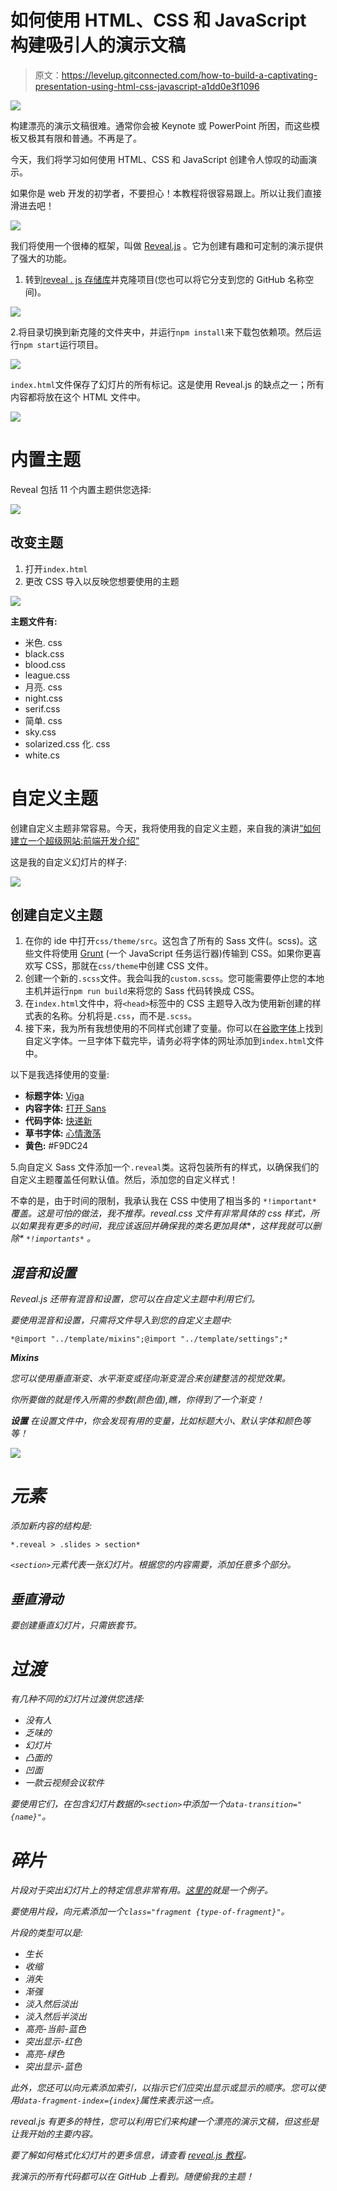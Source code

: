 # 如何使用 HTML、CSS 和 JavaScript 构建吸引人的演示文稿

> 原文：<https://levelup.gitconnected.com/how-to-build-a-captivating-presentation-using-html-css-javascript-a1dd0e3f1096>

![](img/e7bc2c8d18cfb5b5a512fef4c648b5b4.png)

构建漂亮的演示文稿很难。通常你会被 Keynote 或 PowerPoint 所困，而这些模板又极其有限和普通。不再是了。

今天，我们将学习如何使用 HTML、CSS 和 JavaScript 创建令人惊叹的动画演示。

如果你是 web 开发的初学者，不要担心！本教程将很容易跟上。所以让我们直接滑进去吧！

![](img/58d4ef9d2d11785b9054bf4d69cd977c.png)

我们将使用一个很棒的框架，叫做 [Reveal.js](https://revealjs.com/#/) 。它为创建有趣和可定制的演示提供了强大的功能。

1.  转到[reveal . js 存储库](https://github.com/hakimel/reveal.js)并克隆项目(您也可以将它分支到您的 GitHub 名称空间)。

![](img/05eb63918bd228500fa837c5387ed41a.png)

2.将目录切换到新克隆的文件夹中，并运行`npm install`来下载包依赖项。然后运行`npm start`运行项目。

![](img/1b698dd15fdf3484f817876a8455833d.png)

`index.html`文件保存了幻灯片的所有标记。这是使用 Reveal.js 的缺点之一；所有内容都将放在这个 HTML 文件中。

![](img/fa991fa9fde966165e2c43ecfac497c4.png)

# **内置主题**

Reveal 包括 11 个内置主题供您选择:

![](img/242796130db81dae39a57c179787d993.png)

## 改变主题

1.  打开`index.html`
2.  更改 CSS 导入以反映您想要使用的主题

![](img/18cf258f999bb714cd501f35c485742d.png)

**主题文件有:**

*   米色. css
*   black.css
*   blood.css
*   league.css
*   月亮. css
*   night.css
*   serif.css
*   简单. css
*   sky.css
*   solarized.css 化. css
*   white.cs

# 自定义主题

创建自定义主题非常容易。今天，我将使用我的自定义主题，来自我的演讲[“如何建立一个超级网站:前端开发介绍”](https://ejbostian.github.io/how-to-become-a-web-developer/)

这是我的自定义幻灯片的样子:

![](img/fdac915d39d2abe95658fd53bbbaca82.png)

## **创建自定义主题**

1.  在你的 ide 中打开`css/theme/src`。这包含了所有的 Sass 文件(。scss)。这些文件将使用 [Grunt](https://gruntjs.com/) (一个 JavaScript 任务运行器)传输到 CSS。如果你更喜欢写 CSS，那就在`css/theme`中创建 CSS 文件。
2.  创建一个新的`.scss`文件。我会叫我的`custom.scss`。您可能需要停止您的本地主机并运行`npm run build`来将您的 Sass 代码转换成 CSS。
3.  在`index.html`文件中，将`<head>`标签中的 CSS 主题导入改为使用新创建的样式表的名称。分机将是`.css`，而不是`.scss`。
4.  接下来，我为所有我想使用的不同样式创建了变量。你可以在[谷歌字体](https://fonts.google.com/)上找到自定义字体。一旦字体下载完毕，请务必将字体的网址添加到`index.html`文件中。

以下是我选择使用的变量:

*   **标题字体:** [Viga](https://fonts.google.com/specimen/Viga)
*   **内容字体:** [打开 Sans](https://fonts.google.com/specimen/Open+Sans)
*   **代码字体:** [快递新](https://fonts.google.com/?query=Courier+New)
*   **草书字体:** [心情激荡](https://fonts.google.com/specimen/Great+Vibes)
*   **黄色:** #F9DC24

5.向自定义 Sass 文件添加一个`.reveal`类。这将包装所有的样式，以确保我们的自定义主题覆盖任何默认值。然后，添加您的自定义样式！

不幸的是，由于时间的限制，我承认我在 CSS 中使用了相当多的 `*!important*` *覆盖。这是可怕的做法，我不推荐。reveal.css 文件有非常具体的 css 样式，所以如果我有更多的时间，我应该返回并确保我的类名更加具体*[](https://developer.mozilla.org/en-US/docs/Web/CSS/Specificity)**，这样我就可以删除* `*!importants*` *。**

## *混音和设置*

*Reveal.js 还带有混音和设置，您可以在自定义主题中利用它们。*

*要使用混音和设置，只需将文件导入到您的自定义主题中:*

```
*@import "../template/mixins";@import "../template/settings";*
```

***Mixins***

*您可以使用垂直渐变、水平渐变或径向渐变混合来创建整洁的视觉效果。*

*你所要做的就是传入所需的参数(颜色值),瞧，你得到了一个渐变！*

***设置** 在设置文件中，你会发现有用的变量，比如标题大小、默认字体和颜色等等！*

*![](img/168974be6bce95ed4c7c1c2740e7cb73.png)*

# *元素*

*添加新内容的结构是:*

```
*.reveal > .slides > section*
```

*`<section>`元素代表一张幻灯片。根据您的内容需要，添加任意多个部分。*

## ***垂直滑动***

*要创建垂直幻灯片，只需嵌套节。*

# *过渡*

*有几种不同的幻灯片过渡供您选择:*

*   *没有人*
*   *乏味的*
*   *幻灯片*
*   *凸面的*
*   *凹面*
*   *一款云视频会议软件*

*要使用它们，在包含幻灯片数据的`<section>`中添加一个`data-transition="{name}"`。*

# *碎片*

*片段对于突出幻灯片上的特定信息非常有用。[这里的](https://revealjs.com/#/fragments)就是一个例子。*

*要使用片段，向元素添加一个`class="fragment {type-of-fragment}"`。*

*片段的类型可以是:*

*   *生长*
*   *收缩*
*   *消失*
*   *渐强*
*   *淡入然后淡出*
*   *淡入然后半淡出*
*   *高亮-当前-蓝色*
*   *突出显示-红色*
*   *高亮-绿色*
*   *突出显示-蓝色*

*此外，您还可以向元素添加索引，以指示它们应突出显示或显示的顺序。您可以使用`data-fragment-index={index}`属性来表示这一点。*

*reveal.js 有更多的特性，您可以利用它们来构建一个漂亮的演示文稿，但这些是让我开始的主要内容。*

*要了解如何格式化幻灯片的更多信息，请查看 [reveal.js 教程](https://revealjs.com/#/10)。*

*我演示的所有代码都可以在 GitHub 上看到。随便偷我的主题！*